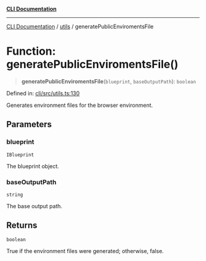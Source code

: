 [**CLI Documentation**](../../README.md)

***

[CLI Documentation](../../README.md) / [utils](../README.md) / generatePublicEnviromentsFile

# Function: generatePublicEnviromentsFile()

> **generatePublicEnviromentsFile**(`blueprint`, `baseOutputPath`): `boolean`

Defined in: [cli/src/utils.ts:130](https://github.com/stonemjs/cli/blob/a8ddb59abbd77ddb2870c689c0c7e80297d24c5a/src/utils.ts#L130)

Generates environment files for the browser environment.

## Parameters

### blueprint

`IBlueprint`

The blueprint object.

### baseOutputPath

`string`

The base output path.

## Returns

`boolean`

True if the environment files were generated; otherwise, false.
